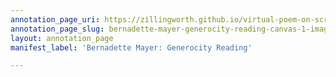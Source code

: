 ```yaml
---
annotation_page_uri: https://zillingworth.github.io/virtual-poem-on-screen/annotations/bernadette-mayer-generocity-reading-canvas-1-image-and-transcription-.json
annotation_page_slug: bernadette-mayer-generocity-reading-canvas-1-image-and-transcription-
layout: annotation_page
manifest_label: 'Bernadette Mayer: Generocity Reading'

---
```

